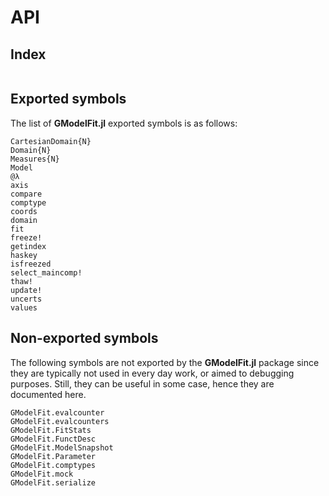 # API

## Index
```@index
```

## Exported symbols
The list of **GModelFit.jl** exported symbols is as follows:

```@docs
CartesianDomain{N}
Domain{N}
Measures{N}
Model
@λ
axis
compare
comptype
coords
domain
fit
freeze!
getindex
haskey
isfreezed
select_maincomp!
thaw!
update!
uncerts
values
```


## Non-exported symbols
The following symbols are not exported by the **GModelFit.jl** package since they are typically not used in every day work, or aimed to debugging purposes.  Still, they can be useful in some case, hence they are documented here.

```@docs
GModelFit.evalcounter
GModelFit.evalcounters
GModelFit.FitStats
GModelFit.FunctDesc
GModelFit.ModelSnapshot
GModelFit.Parameter
GModelFit.comptypes
GModelFit.mock
GModelFit.serialize
```
